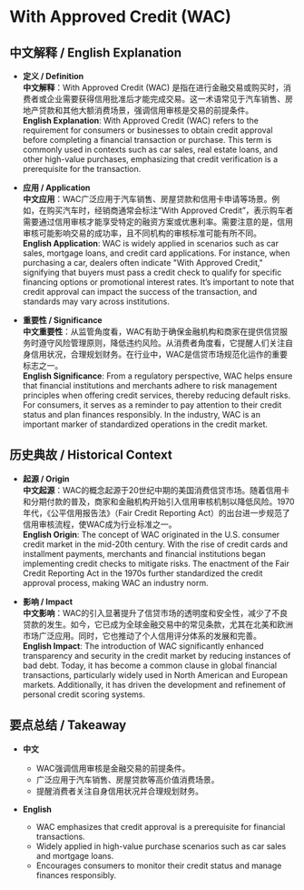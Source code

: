 # With Approved Credit (WAC)

## 中文解释 / English Explanation

* **定义 / Definition**  
  **中文解释**：With Approved Credit (WAC) 是指在进行金融交易或购买时，消费者或企业需要获得信用批准后才能完成交易。这一术语常见于汽车销售、房地产贷款和其他大额消费场景，强调信用审核是交易的前提条件。  
  **English Explanation**: With Approved Credit (WAC) refers to the requirement for consumers or businesses to obtain credit approval before completing a financial transaction or purchase. This term is commonly used in contexts such as car sales, real estate loans, and other high-value purchases, emphasizing that credit verification is a prerequisite for the transaction.

* **应用 / Application**  
  **中文应用**：WAC广泛应用于汽车销售、房屋贷款和信用卡申请等场景。例如，在购买汽车时，经销商通常会标注“With Approved Credit”，表示购车者需要通过信用审核才能享受特定的融资方案或优惠利率。需要注意的是，信用审核可能影响交易的成功率，且不同机构的审核标准可能有所不同。  
  **English Application**: WAC is widely applied in scenarios such as car sales, mortgage loans, and credit card applications. For instance, when purchasing a car, dealers often indicate "With Approved Credit," signifying that buyers must pass a credit check to qualify for specific financing options or promotional interest rates. It’s important to note that credit approval can impact the success of the transaction, and standards may vary across institutions.

* **重要性 / Significance**  
  **中文重要性**：从监管角度看，WAC有助于确保金融机构和商家在提供信贷服务时遵守风险管理原则，降低违约风险。从消费者角度看，它提醒人们关注自身信用状况，合理规划财务。在行业中，WAC是信贷市场规范化运作的重要标志之一。  
  **English Significance**: From a regulatory perspective, WAC helps ensure that financial institutions and merchants adhere to risk management principles when offering credit services, thereby reducing default risks. For consumers, it serves as a reminder to pay attention to their credit status and plan finances responsibly. In the industry, WAC is an important marker of standardized operations in the credit market.

## 历史典故 / Historical Context

* **起源 / Origin**  
  **中文起源**：WAC的概念起源于20世纪中期的美国消费信贷市场。随着信用卡和分期付款的普及，商家和金融机构开始引入信用审核机制以降低风险。1970年代，《公平信用报告法》（Fair Credit Reporting Act）的出台进一步规范了信用审核流程，使WAC成为行业标准之一。  
  **English Origin**: The concept of WAC originated in the U.S. consumer credit market in the mid-20th century. With the rise of credit cards and installment payments, merchants and financial institutions began implementing credit checks to mitigate risks. The enactment of the Fair Credit Reporting Act in the 1970s further standardized the credit approval process, making WAC an industry norm.

* **影响 / Impact**  
  **中文影响**：WAC的引入显著提升了信贷市场的透明度和安全性，减少了不良贷款的发生。如今，它已成为全球金融交易中的常见条款，尤其在北美和欧洲市场广泛应用。同时，它也推动了个人信用评分体系的发展和完善。  
  **English Impact**: The introduction of WAC significantly enhanced transparency and security in the credit market by reducing instances of bad debt. Today, it has become a common clause in global financial transactions, particularly widely used in North American and European markets. Additionally, it has driven the development and refinement of personal credit scoring systems.

## 要点总结 / Takeaway

* **中文**  
  - WAC强调信用审核是金融交易的前提条件。  
  - 广泛应用于汽车销售、房屋贷款等高价值消费场景。  
  - 提醒消费者关注自身信用状况并合理规划财务。

* **English**  
  - WAC emphasizes that credit approval is a prerequisite for financial transactions.  
  - Widely applied in high-value purchase scenarios such as car sales and mortgage loans.  
  - Encourages consumers to monitor their credit status and manage finances responsibly.